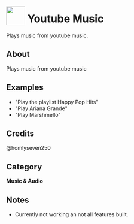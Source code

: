 # <img src="https://raw.githack.com/FortAwesome/Font-Awesome/master/svgs/solid/play-circle.svg" card_color="#22A7F0" width="50" height="50" style="vertical-align:bottom"/> Youtube Music
Plays music from youtube music.

## About
Plays music from youtube music

## Examples
* "Play the playlist Happy Pop Hits"
* "Play Ariana Grande"
* "Play Marshmello"

## Credits
@homlyseven250

## Category
**Music & Audio**

## Notes
* Currently not working an not all features built.